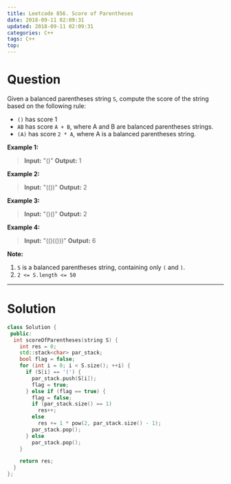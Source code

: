 ```yaml
---
title: Leetcode 856. Score of Parentheses
date: 2018-09-11 02:09:31
updated: 2018-09-11 02:09:31
categories: C++
tags: C++
top:
---
```


# Question

Given a balanced parentheses string  `S`, compute the score of the string based on the following rule:

- `()`  has score 1
- `AB`  has score  `A + B`, where A and B are balanced parentheses strings.
- `(A)`  has score  `2 * A`, where A is a balanced parentheses string.

**Example 1:**
> **Input:** "()"
> **Output:** 1

**Example 2:**
> **Input:** "(())"
> **Output:** 2

**Example 3:**
> **Input:** "()()"
> **Output:** 2

**Example 4:**
> **Input:** "(()(()))"
> **Output:** 6

**Note:**

1. `S`  is a balanced parentheses string, containing only  `(`  and  `)`.
2. `2 <= S.length <= 50`

<!-- more -->

-------

# Solution

```cpp
class Solution {
 public:
  int scoreOfParentheses(string S) {
    int res = 0;
    std::stack<char> par_stack;
    bool flag = false;
    for (int i = 0; i < S.size(); ++i) {
      if (S[i] == '(') {
        par_stack.push(S[i]);
        flag = true;
      } else if (flag == true) {
        flag = false;
        if (par_stack.size() == 1)
          res++;
        else
          res += 1 * pow(2, par_stack.size() - 1);
        par_stack.pop();
      } else
        par_stack.pop();
    }

    return res;
  }
};
```
